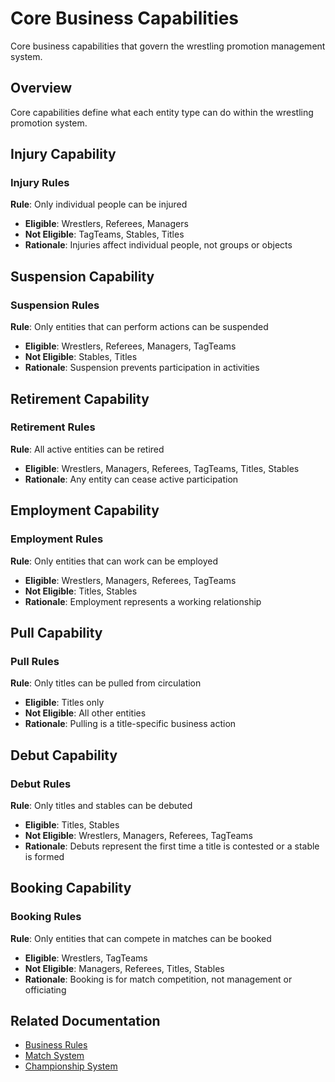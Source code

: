 # Core Business Capabilities

Core business capabilities that govern the wrestling promotion management system.

## Overview

Core capabilities define what each entity type can do within the wrestling promotion system.

## Injury Capability

### Injury Rules
**Rule**: Only individual people can be injured
- **Eligible**: Wrestlers, Referees, Managers
- **Not Eligible**: TagTeams, Stables, Titles
- **Rationale**: Injuries affect individual people, not groups or objects

## Suspension Capability

### Suspension Rules
**Rule**: Only entities that can perform actions can be suspended
- **Eligible**: Wrestlers, Referees, Managers, TagTeams
- **Not Eligible**: Stables, Titles
- **Rationale**: Suspension prevents participation in activities

## Retirement Capability

### Retirement Rules
**Rule**: All active entities can be retired
- **Eligible**: Wrestlers, Managers, Referees, TagTeams, Titles, Stables
- **Rationale**: Any entity can cease active participation

## Employment Capability

### Employment Rules
**Rule**: Only entities that can work can be employed
- **Eligible**: Wrestlers, Managers, Referees, TagTeams
- **Not Eligible**: Titles, Stables
- **Rationale**: Employment represents a working relationship

## Pull Capability

### Pull Rules
**Rule**: Only titles can be pulled from circulation
- **Eligible**: Titles only
- **Not Eligible**: All other entities
- **Rationale**: Pulling is a title-specific business action

## Debut Capability

### Debut Rules
**Rule**: Only titles and stables can be debuted
- **Eligible**: Titles, Stables
- **Not Eligible**: Wrestlers, Managers, Referees, TagTeams
- **Rationale**: Debuts represent the first time a title is contested or a stable is formed

## Booking Capability

### Booking Rules
**Rule**: Only entities that can compete in matches can be booked
- **Eligible**: Wrestlers, TagTeams
- **Not Eligible**: Managers, Referees, Titles, Stables
- **Rationale**: Booking is for match competition, not management or officiating

## Related Documentation
- [Business Rules](business-rules.md)
- [Match System](match-system.md)
- [Championship System](championship-system.md)
